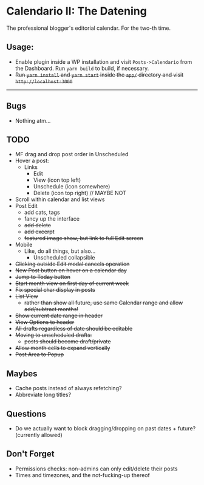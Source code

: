 # Calendario II: The Datening

The professional blogger's editorial calendar. For the two-th time.

## Usage:

-   Enable plugin inside a WP installation and visit `Posts->Calendario` from the Dashboard. Run `yarn build` to build, if necessary.
-   ~~Run `yarn install` and `yarn start` inside the `app/` directory and visit `http://localhost:3000`~~

---

## Bugs

-   Nothing atm...

## TODO

-   MF drag and drop post order in Unscheduled
-   Hover a post:
    -   Links
        -   Edit
        -   View (icon top left)
        -   Unschedule (icon somewhere)
        -   Delete (icon top right) // MAYBE NOT
-   Scroll within calendar and list views
-   Post Edit
    -   add cats, tags
    -   fancy up the interface
    -   ~~add delete~~
    -   ~~add excerpt~~
    -   ~~featured image show, but link to full Edit screen~~
-   Mobile
    -   Like, do all things, but also...
        -   Unscheduled collapsible
-   ~~Clicking outside Edit modal cancels operation~~
-   ~~New Post button on hover on a calendar day~~
-   ~~Jump to Today button~~
-   ~~Start month view on first day of current week~~
-   ~~Fix special char display in posts~~
-   ~~List View~~
    -   ~~rather than show all future, use same Calendar range and allow add/subtract months!~~
-   ~~Show current date range in header~~
-   ~~View Options to header~~
-   ~~All drafts regardless of date should be editable~~
-   ~~Moving to unscheduled drafts:~~
    -   ~~posts should become draft/private~~
-   ~~Allow month cells to expand vertically~~
-   ~~Post Area to Popup~~

## Maybes

-   Cache posts instead of always refetching?
-   Abbreviate long titles?

## Questions

-   Do we actually want to block dragging/dropping on past dates + future? (currently allowed)

## Don't Forget

-   Permissions checks: non-admins can only edit/delete their posts
-   Times and timezones, and the not-fucking-up thereof
